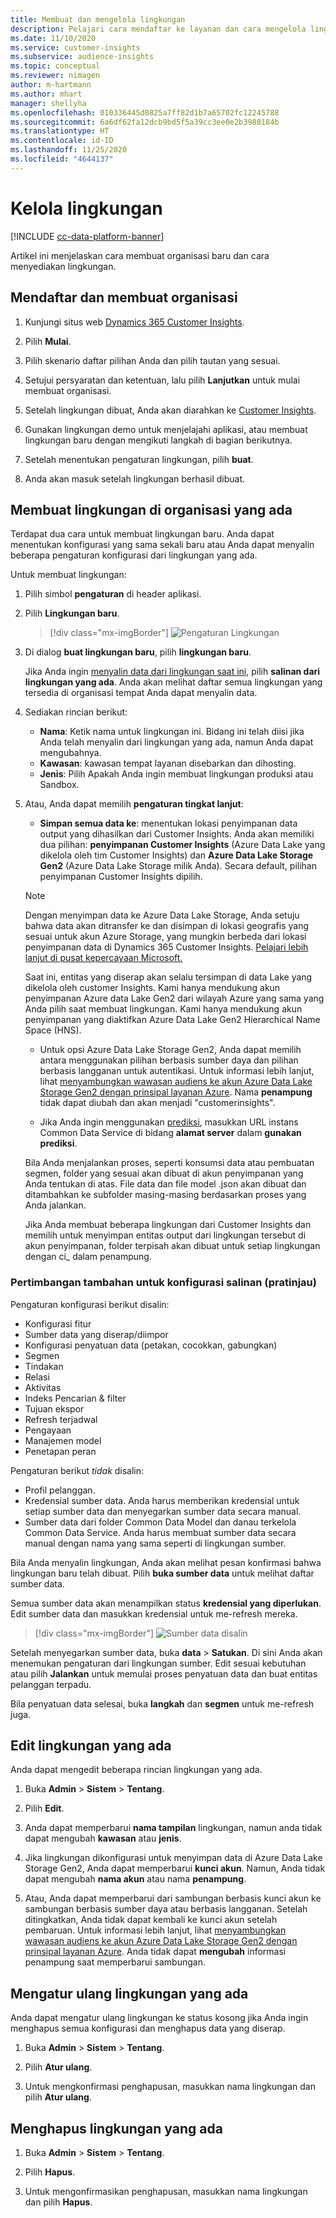 ```yaml
---
title: Membuat dan mengelola lingkungan
description: Pelajari cara mendaftar ke layanan dan cara mengelola lingkungan.
ms.date: 11/10/2020
ms.service: customer-insights
ms.subservice: audience-insights
ms.topic: conceptual
ms.reviewer: nimagen
author: m-hartmann
ms.author: mhart
manager: shellyha
ms.openlocfilehash: 010336445d0825a7ff82d1b7a65702fc12245788
ms.sourcegitcommit: 6a6df62fa12dcb9bd5f5a39cc3ee0e2b3988184b
ms.translationtype: HT
ms.contentlocale: id-ID
ms.lasthandoff: 11/25/2020
ms.locfileid: "4644137"
---
```

# <a name="manage-environments"></a>Kelola lingkungan

[!INCLUDE [cc-data-platform-banner](../includes/cc-data-platform-banner.md)]

Artikel ini menjelaskan cara membuat organisasi baru dan cara menyediakan lingkungan.

## <a name="sign-up-and-create-an-organization"></a>Mendaftar dan membuat organisasi

1. Kunjungi situs web [Dynamics 365 Customer Insights](https://dynamics.microsoft.com/ai/customer-insights/).

2. Pilih **Mulai**.

3. Pilih skenario daftar pilihan Anda dan pilih tautan yang sesuai.

4. Setujui persyaratan dan ketentuan, lalu pilih **Lanjutkan** untuk mulai membuat organisasi.

5. Setelah lingkungan dibuat, Anda akan diarahkan ke [Customer Insights](https://home.ci.ai.dynamics.com).

6. Gunakan lingkungan demo untuk menjelajahi aplikasi, atau membuat lingkungan baru dengan mengikuti langkah di bagian berikutnya.

7. Setelah menentukan pengaturan lingkungan, pilih **buat**.

8. Anda akan masuk setelah lingkungan berhasil dibuat.

## <a name="create-an-environment-in-an-existing-organization"></a>Membuat lingkungan di organisasi yang ada

Terdapat dua cara untuk membuat lingkungan baru. Anda dapat menentukan konfigurasi yang sama sekali baru atau Anda dapat menyalin beberapa pengaturan konfigurasi dari lingkungan yang ada.

Untuk membuat lingkungan:

1. Pilih simbol **pengaturan** di header aplikasi.

1. Pilih **Lingkungan baru**.

   > [!div class="mx-imgBorder"]
   > ![Pengaturan Lingkungan](media/environment-settings-dialog.png)

1. Di dialog **buat lingkungan baru**, pilih **lingkungan baru**.

   Jika Anda ingin [menyalin data dari lingkungan saat ini](#additional-considerations-for-copy-configuration-preview), pilih **salinan dari lingkungan yang ada**. Anda akan melihat daftar semua lingkungan yang tersedia di organisasi tempat Anda dapat menyalin data.

1. Sediakan rincian berikut:
   - **Nama**: Ketik nama untuk lingkungan ini. Bidang ini telah diisi jika Anda telah menyalin dari lingkungan yang ada, namun Anda dapat mengubahnya.
   - **Kawasan**: kawasan tempat layanan disebarkan dan dihosting.
   - **Jenis**: Pilih Apakah Anda ingin membuat lingkungan produksi atau Sandbox.

2. Atau, Anda dapat memilih **pengaturan tingkat lanjut**:

   - **Simpan semua data ke**: menentukan lokasi penyimpanan data output yang dihasilkan dari Customer Insights. Anda akan memiliki dua pilihan: **penyimpanan Customer Insights** (Azure Data Lake yang dikelola oleh tim Customer Insights) dan **Azure Data Lake Storage Gen2** (Azure Data Lake Storage milik Anda). Secara default, pilihan penyimpanan Customer Insights dipilih.

   > [!NOTE]
   > Dengan menyimpan data ke Azure Data Lake Storage, Anda setuju bahwa data akan ditransfer ke dan disimpan di lokasi geografis yang sesuai untuk akun Azure Storage, yang mungkin berbeda dari lokasi penyimpanan data di Dynamics 365 Customer Insights. [Pelajari lebih lanjut di pusat kepercayaan Microsoft.](https://www.microsoft.com/trust-center)
   >
   > Saat ini, entitas yang diserap akan selalu tersimpan di data Lake yang dikelola oleh customer Insights.
   > Kami hanya mendukung akun penyimpanan Azure data Lake Gen2 dari wilayah Azure yang sama yang Anda pilih saat membuat lingkungan.
   > Kami hanya mendukung akun penyimpanan yang diaktifkan Azure Data Lake Gen2 Hierarchical Name Space (HNS).

   - Untuk opsi Azure Data Lake Storage Gen2, Anda dapat memilih antara menggunakan pilihan berbasis sumber daya dan pilihan berbasis langganan untuk autentikasi. Untuk informasi lebih lanjut, lihat [menyambungkan wawasan audiens ke akun Azure Data Lake Storage Gen2 dengan prinsipal layanan Azure](connect-service-principal.md). Nama **penampung** tidak dapat diubah dan akan menjadi "customerinsights".
   
   - Jika Anda ingin menggunakan [prediksi](predictions.md), masukkan URL instans Common Data Service di bidang **alamat server** dalam **gunakan prediksi**.

   Bila Anda menjalankan proses, seperti konsumsi data atau pembuatan segmen, folder yang sesuai akan dibuat di akun penyimpanan yang Anda tentukan di atas. File data dan file model .json akan dibuat dan ditambahkan ke subfolder masing-masing berdasarkan proses yang Anda jalankan.

   Jika Anda membuat beberapa lingkungan dari Customer Insights dan memilih untuk menyimpan entitas output dari lingkungan tersebut di akun penyimpanan, folder terpisah akan dibuat untuk setiap lingkungan dengan ci_<environmentid> dalam penampung.

### <a name="additional-considerations-for-copy-configuration-preview"></a>Pertimbangan tambahan untuk konfigurasi salinan (pratinjau)

Pengaturan konfigurasi berikut disalin:

- Konfigurasi fitur
- Sumber data yang diserap/diimpor
- Konfigurasi penyatuan data (petakan, cocokkan, gabungkan)
- Segmen
- Tindakan
- Relasi
- Aktivitas
- Indeks Pencarian & filter
- Tujuan ekspor
- Refresh terjadwal
- Pengayaan
- Manajemen model
- Penetapan peran

Pengaturan berikut *tidak* disalin:

- Profil pelanggan.
- Kredensial sumber data. Anda harus memberikan kredensial untuk setiap sumber data dan menyegarkan sumber data secara manual.
- Sumber data dari folder Common Data Model dan danau terkelola Common Data Service. Anda harus membuat sumber data secara manual dengan nama yang sama seperti di lingkungan sumber.

Bila Anda menyalin lingkungan, Anda akan melihat pesan konfirmasi bahwa lingkungan baru telah dibuat. Pilih **buka sumber data** untuk melihat daftar sumber data.

Semua sumber data akan menampilkan status **kredensial yang diperlukan**. Edit sumber data dan masukkan kredensial untuk me-refresh mereka.

> [!div class="mx-imgBorder"]
> ![Sumber data disalin](media/data-sources-copied.png)

Setelah menyegarkan sumber data, buka **data** > **Satukan**. Di sini Anda akan menemukan pengaturan dari lingkungan sumber. Edit sesuai kebutuhan atau pilih **Jalankan** untuk memulai proses penyatuan data dan buat entitas pelanggan terpadu.

Bila penyatuan data selesai, buka **langkah** dan **segmen** untuk me-refresh juga.

## <a name="edit-an-existing-environment"></a>Edit lingkungan yang ada

Anda dapat mengedit beberapa rincian lingkungan yang ada.

1. Buka **Admin** > **Sistem** > **Tentang**.

2. Pilih **Edit**.

3. Anda dapat memperbarui **nama tampilan** lingkungan, namun anda tidak dapat mengubah **kawasan** atau **jenis**.

4. Jika lingkungan dikonfigurasi untuk menyimpan data di Azure Data Lake Storage Gen2, Anda dapat memperbarui **kunci akun**. Namun, Anda tidak dapat mengubah **nama akun** atau nama **penampung**.

5. Atau, Anda dapat memperbarui dari sambungan berbasis kunci akun ke sambungan berbasis sumber daya atau berbasis langganan. Setelah ditingkatkan, Anda tidak dapat kembali ke kunci akun setelah pembaruan. Untuk informasi lebih lanjut, lihat [menyambungkan wawasan audiens ke akun Azure Data Lake Storage Gen2 dengan prinsipal layanan Azure](connect-service-principal.md). Anda tidak dapat **mengubah** informasi penampung saat memperbarui sambungan.

## <a name="reset-an-existing-environment"></a>Mengatur ulang lingkungan yang ada

Anda dapat mengatur ulang lingkungan ke status kosong jika Anda ingin menghapus semua konfigurasi dan menghapus data yang diserap.

1.  Buka **Admin** > **Sistem** > **Tentang**.

2.  Pilih **Atur ulang**. 

3.  Untuk mengkonfirmasi penghapusan, masukkan nama lingkungan dan pilih **Atur ulang**.


## <a name="delete-an-existing-environment"></a>Menghapus lingkungan yang ada

1. Buka **Admin** > **Sistem** > **Tentang**.

1. Pilih **Hapus**.

1. Untuk mengonfirmasikan penghapusan, masukkan nama lingkungan dan pilih **Hapus**.
